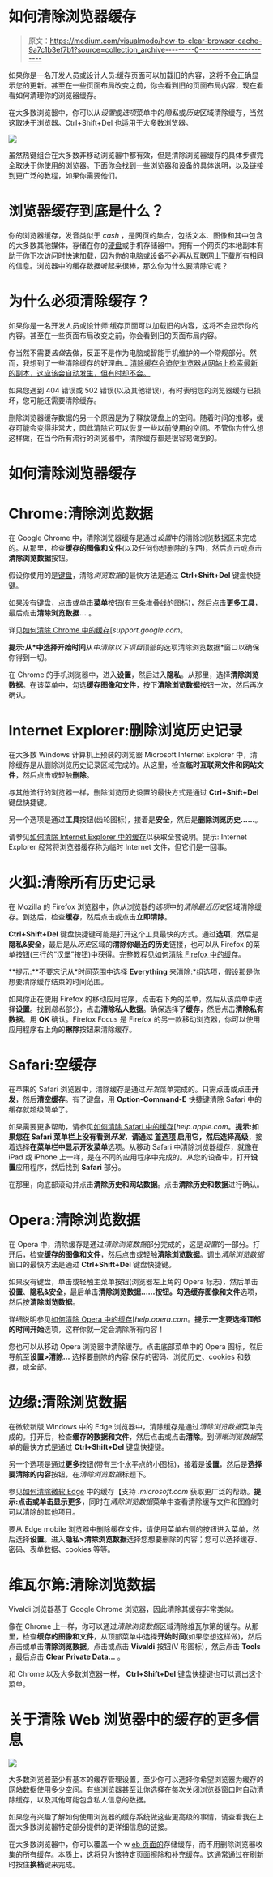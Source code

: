 # 如何清除浏览器缓存

> 原文：<https://medium.com/visualmodo/how-to-clear-browser-cache-9a7c1b3ef7b1?source=collection_archive---------0----------------------->

如果你是一名开发人员或设计人员:缓存页面可以加载旧的内容，这将不会正确显示您的更新。甚至在一些页面布局改变之前，你会看到旧的页面布局内容，现在看看如何清理你的浏览器缓存。

在大多数浏览器中，你可以从*设置*或*选项*菜单中的*隐私*或*历史*区域清除缓存，当然这取决于浏览器。Ctrl+Shift+Del 也适用于大多数浏览器。

![](img/b8a0cb732d0faf0c8fdf19ba62e2409a.png)

虽然热键组合在大多数非移动浏览器中都有效，但是清除浏览器缓存的具体步骤完全取决于你使用的浏览器。下面你会找到一些浏览器和设备的具体说明，以及链接到更广泛的教程，如果你需要他们。

# 浏览器缓存到底是什么？

你的浏览器缓存，发音类似于 *cash* ，是网页的集合，包括文本、图像和其中包含的大多数其他媒体，存储在你的[硬盘](https://visualmodo.com/)或手机存储器中。拥有一个网页的本地副本有助于你下次访问时快速加载，因为你的电脑或设备不必再从互联网上下载所有相同的信息。浏览器中的缓存数据听起来很棒，那么你为什么要清除它呢？

# 为什么必须清除缓存？

如果你是一名开发人员或设计师:缓存页面可以加载旧的内容，这将不会显示你的内容。甚至在一些页面布局改变之前，你会看到旧的页面布局内容。

你当然不需要*去做*去做，反正不是作为电脑或智能手机维护的一个常规部分。然而，我想到了一些清除缓存的好理由… [清除缓存会迫使浏览器从网站上检索最新的副本，这应该会自动发生，但有时却不会。](https://visualmodo.com/)

如果您遇到 404 错误或 502 错误(以及其他错误)，有时表明您的浏览器缓存已损坏，您可能还需要清除缓存。

删除浏览器缓存数据的另一个原因是为了释放硬盘上的空间。随着时间的推移，缓存可能会变得非常大，因此清除它可以恢复一些以前使用的空间。不管你为什么想这样做，在当今所有流行的浏览器中，清除缓存都是很容易做到的。

# 如何清除浏览器缓存

# Chrome:清除浏览数据

在 Google Chrome 中，清除浏览器缓存是通过*设置*中的清除浏览数据区来完成的。从那里，检查**缓存的图像和文件**(以及任何你想删除的东西)，然后点击或点击**清除浏览数据**按钮。

假设你使用的是[键盘](https://www.lifewire.com/what-is-a-keyboard-2618153)，清除*浏览数据*的最快方法是通过 **Ctrl+Shift+Del** 键盘快捷键。

如果没有键盘，点击或单击**菜单**按钮(有三条堆叠线的图标)，然后点击**更多工具**，最后点击**清除浏览数据…** 。

详见[如何清除 Chrome 中的缓存](https://support.google.com/chrome/answer/2392709?visit_id=0-636388181934126876-2271256505&rd=1)[*support.google.com*。

**提示:**从*中选择**开始时间**从*中清除以下项目*顶部的选项清除浏览数据*窗口以确保你得到一切。

在 Chrome 的手机浏览器中，进入**设置**，然后进入**隐私**。从那里，选择**清除浏览数据**。在该菜单中，勾选**缓存图像和文件**，按下**清除浏览数据**按钮一次，然后再次确认。

# Internet Explorer:删除浏览历史记录

在大多数 Windows 计算机上预装的浏览器 Microsoft Internet Explorer 中，清除缓存是从删除浏览历史记录区域完成的。从这里，检查**临时互联网文件和网站文件**，然后点击或轻触**删除**。

与其他流行的浏览器一样，删除浏览历史设置的最快方式是通过 **Ctrl+Shift+Del** 键盘快捷键。

另一个选项是通过**工具**按钮(齿轮图标)，接着是**安全**，然后是**删除浏览历史……**。

请参见[如何清除 Internet Explorer 中的缓存](https://www.lifewire.com/how-to-clear-the-cache-in-internet-explorer-2624707)以获取全套说明。提示: Internet Explorer 经常将浏览器缓存称为临时 Internet 文件，但它们是一回事。

# 火狐:清除所有历史记录

在 Mozilla 的 Firefox 浏览器中，你从浏览器的*选项*中的*清除最近历史*区域清除缓存。到达后，检查**缓存**，然后点击或点击**立即清除**。

**Ctrl+Shift+Del** 键盘快捷键可能是打开这个工具最快的方式。通过**选项**，然后是**隐私&安全**，最后是从*历史*区域的**清除你最近的历史**链接，也可以从 Firefox 的菜单按钮(三行的“汉堡”按钮)中获得。完整教程见[如何清除 Firefox 中的缓存](https://www.lifewire.com/how-to-clear-the-cache-in-firefox-2624704)。

**提示:**不要忘记从*时间范围中选择 **Everything** 来清除:*组选项，假设那是你想要清除缓存结束的时间范围。

如果你正在使用 Firefox 的移动应用程序，点击右下角的菜单，然后从该菜单中选择**设置**。找到*隐私*部分，点击**清除私人数据**。确保选择了**缓存**，然后点击**清除私有数据**。用 **OK** 确认。Firefox Focus 是 Firefox 的另一款移动浏览器，你可以使用应用程序右上角的**擦除**按钮来清除缓存。

# Safari:空缓存

在苹果的 Safari 浏览器中，清除缓存是通过*开发*菜单完成的。只需点击或点击**开发**，然后**清空缓存**。有了键盘，用 **Option-Command-E** 快捷键清除 Safari 中的缓存就超级简单了。

如果需要更多帮助，请参见[如何清除 Safari 中的缓存](http://help.apple.com/safari/mac/9.0/#/sfri20948)[*help.apple.com*。**提示:**如果您在 Safari 菜单栏上没有看到*开发*，请通过 [**首选项**](https://visualmodo.com/) 启用它，然后选择**高级**，接着选择**在菜单栏中显示开发菜单**选项。从移动 Safari 中清除浏览器缓存，就像在 iPad 或 iPhone 上一样，是在不同的应用程序中完成的。从您的设备中，打开**设置**应用程序，然后找到 **Safari** 部分。

在那里，向底部滚动并点击**清除历史和网站数据**。点击**清除历史和数据**进行确认。

# Opera:清除浏览数据

在 Opera 中，清除缓存是通过*清除浏览数据*部分完成的，这是*设置*的一部分。打开后，检查**缓存的图像和文件**，然后点击或轻触**清除浏览数据**。调出*清除浏览数据*窗口的最快方法是通过 **Ctrl+Shift+Del** 键盘快捷键。

如果没有键盘，单击或轻触主菜单按钮(浏览器左上角的 Opera 标志)，然后单击**设置**、**隐私&安全**，最后单击**清除浏览数据……**按钮。勾选**缓存图像和文件**选项，然后按**清除浏览数据**。

详细说明参见[如何清除 Opera 中的缓存](http://help.opera.com/Windows/12.10/en/cache.html)[*help.opera.com*。**提示:**一定要选择顶部的**时间开始**选项，这样你就一定会清除所有内容！

您也可以从移动 Opera 浏览器中清除缓存。点击底部菜单中的 Opera 图标，然后导航至**设置>清除…** 选择要删除的内容:保存的密码、浏览历史、cookies 和数据，或全部。

# 边缘:清除浏览数据

在微软新版 Windows 中的 Edge 浏览器中，清除缓存是通过*清除浏览数据*菜单完成的。打开后，检查**缓存的数据和文件**，然后点击或点击**清除**。到*清晰浏览数据*菜单的最快方式是通过 **Ctrl+Shift+Del** 键盘快捷键。

另一个选项是通过**更多**按钮(带有三个水平点的小图标)，接着是**设置**，然后是**选择要清除的内容**按钮，在*清除浏览数据*标题下。

参见[如何清除微软 Edge](https://support.microsoft.com/errors?) 中的缓存【支持 *.microsoft.com* 获取更广泛的帮助。**提示:**点击或单击**显示更多**，同时在*清除浏览数据*菜单中查看清除缓存文件和图像时可以清除的其他项目。

要从 Edge mobile 浏览器中删除缓存文件，请使用菜单右侧的按钮进入菜单，然后选择**设置**。进入**隐私>清除浏览数据**选择您想要删除的内容；您可以选择缓存、密码、表单数据、cookies 等等。

# 维瓦尔第:清除浏览数据

Vivaldi 浏览器基于 Google Chrome 浏览器，因此清除其缓存非常类似。

像在 Chrome 上一样，你可以通过*清除浏览数据*区域清除维瓦尔第的缓存。从那里，检查**缓存的图像和文件**，从顶部菜单中选择**开始时间**(如果您想这样做)，然后点击或单击**清除浏览数据**。点击或点击 **Vivaldi** 按钮(V 形图标)，然后点击 **Tools** ，最后点击 **Clear Private Data…** 。

和 Chrome 以及大多数浏览器一样， **Ctrl+Shift+Del** 键盘快捷键也可以调出这个菜单。

# 关于清除 Web 浏览器中的缓存的更多信息

![](img/e3b3b8fdcfa038bc8b3bcd225c219775.png)

大多数浏览器至少有基本的缓存管理设置，至少你可以选择你希望浏览器为缓存的网站数据使用多少空间。有些浏览器甚至让你选择在每次关闭浏览器窗口时自动清除缓存，以及其他可能包含私人信息的数据。

如果您有兴趣了解如何使用浏览器的缓存系统做这些更高级的事情，请查看我在上面大多数浏览器特定部分提供的更详细信息的链接。

在大多数浏览器中，你可以覆盖一个 w [eb 页面的](https://visualmodo.com/)存储缓存，而不用删除浏览器收集的所有缓存。本质上，这将只为该特定页面擦除和补充缓存。这通常通过在刷新时按住**换档**键来完成。
